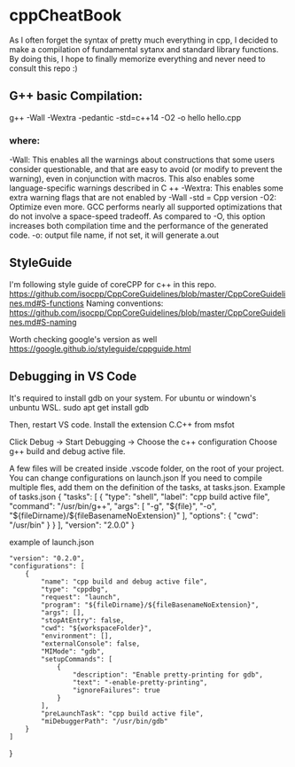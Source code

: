 # cppCheatBook
As I often forget the syntax of pretty much everything in cpp, I decided to make a compilation of fundamental sytanx and standard library functions.
By doing this, I hope to finally memorize everything and never need to consult this repo :)


## G++ basic Compilation:

g++ -Wall -Wextra -pedantic -std=c++14 -O2 -o hello hello.cpp

### where:
-Wall: This enables all the warnings about constructions that some users consider questionable, and that are easy to avoid (or modify to prevent the warning), even in conjunction with macros. This also enables some language-specific warnings described in C ++
-Wextra: This enables some extra warning flags that are not enabled by -Wall
-std = Cpp version
-O2: Optimize even more. GCC performs nearly all supported optimizations that do not involve a space-speed tradeoff. As compared to -O, this option increases both compilation time and the performance of the generated code.
-o: output file name, if not set, it will generate a.out

## StyleGuide

I'm following style guide of coreCPP for c++ in this repo. 
https://github.com/isocpp/CppCoreGuidelines/blob/master/CppCoreGuidelines.md#S-functions
Naming conventions:
https://github.com/isocpp/CppCoreGuidelines/blob/master/CppCoreGuidelines.md#S-naming

Worth checking google's version as well
https://google.github.io/styleguide/cppguide.html


## Debugging in VS Code

It's required to install gdb on your system. 
For ubuntu or windown's unbuntu WSL. 
sudo apt get install gdb

Then, restart VS code. 
Install the extension C.C++ from msfot

Click Debug ->
Start Debugging ->
Choose the c++ configuration
Choose g++ build and debug active file. 

A few files will be created inside .vscode folder, on the root of your project. 
You can change configurations on launch.json
If you need to compile multiple fles, add them on the definition of the tasks, at tasks.json.
Example of tasks.json
{
    "tasks": [
        {
            "type": "shell",
            "label": "cpp build active file",
            "command": "/usr/bin/g++",
            "args": [
                "-g",
                "${file}",
                "-o",
                "${fileDirname}/${fileBasenameNoExtension}"
            ],
            "options": {
                "cwd": "/usr/bin"
            }
        }
    ],
    "version": "2.0.0"
}

example of  launch.json

    "version": "0.2.0",
    "configurations": [
        {
            "name": "cpp build and debug active file",
            "type": "cppdbg",
            "request": "launch",
            "program": "${fileDirname}/${fileBasenameNoExtension}",
            "args": [],
            "stopAtEntry": false,
            "cwd": "${workspaceFolder}",
            "environment": [],
            "externalConsole": false,
            "MIMode": "gdb",
            "setupCommands": [
                {
                    "description": "Enable pretty-printing for gdb",
                    "text": "-enable-pretty-printing",
                    "ignoreFailures": true
                }
            ],
            "preLaunchTask": "cpp build active file",
            "miDebuggerPath": "/usr/bin/gdb"
        }
    ]
}

